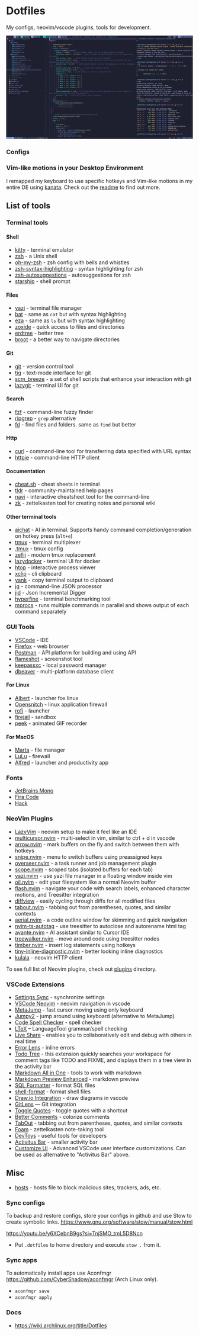 # Dotfiles

My configs, neovim/vscode plugins, tools for development.

![terminal-screenshot](screenshot.png)

### Configs

### Vim-like motions in your Desktop Environment

I remapped my keyboard to use specific hotkeys and Vim-like motions in my entire DE
using [kanata](https://github.com/jtroo/kanata). Check out the [readme](./.config/kanata/README.md) to find out more.

## List of tools

### Terminal tools

#### Shell

- [kitty](https://github.com/kovidgoyal/kitty) - terminal emulator
- [zsh](https://www.zsh.org/) - a Unix shell
- [oh-my-zsh](https://github.com/robbyrussell/oh-my-zsh) - zsh config with bells and whistles
- [zsh-syntax-highlighting](https://github.com/zsh-users/zsh-syntax-highlighting) - syntax highlighting for zsh
- [zsh-autosuggestions](https://github.com/zsh-users/zsh-autosuggestions) - autosuggestions for zsh
- [starship](https://starship.rs/) - shell prompt

#### Files

- [yazi](https://github.com/sxyazi/yazi) - terminal file manager
- [bat](https://github.com/sharkdp/bat) - same as `cat` but with syntax highlighting
- [eza](https://github.com/eza-community/eza) - same as `ls` but with syntax highlighting
- [zoxide](https://github.com/ajeetdsouza/zoxide) - quick access to files and directories
- [erdtree](https://github.com/solidiquis/erdtree) - better tree
- [broot](https://github.com/Canop/broot) - a better way to navigate directories

#### Git

- [git](https://github.com/git/git) - version control tool
- [tig](https://github.com/jonas/tig) - text-mode interface for git
- [scm_breeze](https://github.com/scmbreeze/scm_breeze) - a set of shell scripts that enhance your interaction with git
- [lazygit](https://github.com/kdheepak/lazygit.nvim) - terminal UI for git

#### Search

- [fzf](https://github.com/junegunn/fzf) - command-line fuzzy finder
- [ripgrep](https://github.com/BurntSushi/ripgrep) - `grep` alternative
- [fd](https://github.com/sharkdp/fd) - find files and folders. same as `find` but better

#### Http

- [curl](https://github.com/curl/curl) - command-line tool for transferring data specified with URL syntax
- [httpie](https://github.com/httpie/httpie) - command-line HTTP client

#### Documentation

- [cheat.sh](https://github.com/chubin/cheat.sh) - cheat sheets in terminal
- [tldr](https://github.com/tldr-pages/tldr) - community-maintained help pages
- [navi](https://github.com/denisidoro/navi) - interactive cheatsheet tool for the command-line
- [zk](https://github.com/mickael-menu/zk) - zettelkasten tool for creating notes and personal wiki

#### Other terminal tools

- [aichat](https://github.com/sigoden/aichat) - AI in terminal. Supports handy command completion/generation on hotkey press (`alt+e`)
- [tmux](https://github.com/tmux/tmux) - terminal multiplexer
- [.tmux](https://github.com/gpakosz/.tmux) - tmux config
- [zellij](https://github.com/zellij-org/zellij) - modern tmux replacement
- [lazydocker](https://github.com/jesseduffield/lazydocker) - terminal UI for docker
- [htop](https://github.com/htop-dev/htop) - interactive process viewer
- [xclip](https://github.com/astrand/xclip) - cli clipboard
- [yank](https://github.com/mptre/yank) - copy terminal output to clipboard
- [jq](https://github.com/stedolan/jq) - command-line JSON processor
- [jid](https://github.com/simeji/jid) - Json Incremental Digger
- [hyperfine](https://github.com/sharkdp/hyperfine) - terminal benchmarking tool
- [mprocs](https://github.com/pvolok/mprocs) - runs multiple commands in parallel and shows output of each command separately

### GUI Tools

- [VSCode](https://code.visualstudio.com/) - IDE
- [Firefox](https://www.mozilla.org/en-US/firefox) - web browser
- [Postman](https://www.postman.com) - API platform for building and using API
- [flameshot](https://github.com/flameshot-org/flameshot) - screenshot tool
- [keepassxc](https://github.com/keepassxreboot/keepassxc) - local password manager
- [dbeaver](https://github.com/dbeaver/dbeaver) - multi-platform database client

#### For Linux

- [Albert](https://github.com/albertlauncher/albert) - launcher fox linux
- [Opensnitch](https://github.com/evilsocket/opensnitch) - linux application firewall
- [rofi](https://github.com/davatorium/rofi) - launcher
- [firejail](https://github.com/netblue30/firejail) - sandbox
- [peek](https://github.com/phw/peek) - animated GIF recorder

#### For MacOS

- [Marta](https://marta.sh/) - file manager
- [LuLu](https://github.com/objective-see/LuLu) - firewall
- [Alfred](https://www.alfredapp.com/) - launcher and productivity app

### Fonts

- [JetBrains Mono](https://www.jetbrains.com/lp/mono/)
- [Fira Code](https://github.com/tonsky/FiraCode)
- [Hack](https://github.com/source-foundry/Hack)

### NeoVim Plugins

- [LazyVim](https://github.com/LazyVim/LazyVim) - neovim setup to make it feel like an IDE
- [multicursor.nvim](https://github.com/jake-stewart/multicursor.nvim) - multi-select in vim, similar to ctrl + d in vscode
- [arrow.nvim](https://github.com/otavioschwanck/arrow.nvim) - mark buffers on the fly and switch between them with hotkeys
- [snipe.nvim](https://github.com/leath-dub/snipe.nvim) - menu to switch buffers using preassigned keys
- [overseer.nvim](https://github.com/stevearc/overseer.nvim) - a task runner and job management plugin
- [scope.nvim](https://github.com/tiagovla/scope.nvim) - scoped tabs (isolated buffers for each tab)
- [yazi.nvim](https://github.com/mikavilpas/yazi.nvim) - use yazi file manager in a floating window inside vim
- [oil.nvim](https://github.com/stevearc/oil.nvim) - edit your filesystem like a normal Neovim buffer
- [flash.nvim](https://github.com/folke/flash.nvim) - navigate your code with search labels, enhanced character motions, and Treesitter integration
- [diffview](https://github.com/sindrets/diffview.nvim) - easily cycling through diffs for all modified files
- [tabout.nvim](https://github.com/abecodes/tabout.nvim) - tabbing out from parentheses, quotes, and similar contexts
- [aerial.nvim](https://github.com/stevearc/aerial.nvim) - a code outline window for skimming and quick navigation
- [nvim-ts-autotag](https://github.com/windwp/nvim-ts-autotag) - use treesitter to autoclose and autorename html tag
- [avante.nvim](https://github.com/yetone/avante.nvim) - AI assistant similar to Cursor IDE
- [treewalker.nvim](https://github.com/aaronik/treewalker.nvim) - move around code using treesitter nodes
- [timber.nvim](https://github.com/Goose97/timber.nvim) - insert log statements using hotkeys
- [tiny-inline-diagnostic.nvim](https://github.com/rachartier/tiny-inline-diagnostic.nvim) - better looking inline diagnostics
- [kulala](https://github.com/mistweaverco/kulala.nvim) - neovim HTTP client

To see full list of Neovim plugins, check out [plugins](./.config/nvim/lua/plugins/) directory.

### VSCode Extensions

- [Settings Sync](https://marketplace.visualstudio.com/items?itemName=Shan.code-settings-sync) - synchronize settings
- [VSCode Neovim](https://marketplace.visualstudio.com/items?itemName=asvetliakov.vscode-neovim) - neovim navigation in vscode
- [MetaJump](https://marketplace.visualstudio.com/items?itemName=metaseed.MetaJump) - fast cursor moving using only keyboard
- [Jumpy2](https://marketplace.visualstudio.com/items?itemName=DavidLGoldberg.jumpy2) - jump around using keyboard (alternative to MetaJump)
- [Code Spell Checker](https://marketplace.visualstudio.com/items?itemName=streetsidesoftware.code-spell-checker) - spell checker
- [LTeX](https://marketplace.visualstudio.com/items?itemName=valentjn.vscode-ltex) – LanguageTool grammar/spell checking
- [Live Share](https://marketplace.visualstudio.com/items?itemName=MS-vsliveshare.vsliveshare) - enables you to collaboratively edit and debug with others in real time
- [Error Lens](https://marketplace.visualstudio.com/items?itemName=usernamehw.errorlens) - inline errors
- [Todo Tree](https://marketplace.visualstudio.com/items?itemName=Gruntfuggly.todo-tree) - this extension quickly searches your workspace for comment tags like TODO and FIXME, and displays them in a tree view in the activity bar
- [Markdown All in One](https://marketplace.visualstudio.com/items?itemName=yzhang.markdown-all-in-one) - tools to work with markdown
- [Markdown Preview Enhanced](https://marketplace.visualstudio.com/items?itemName=shd101wyy.markdown-preview-enhanced) - markdown preview
- [SQL Formatter](https://marketplace.visualstudio.com/items?itemName=adpyke.vscode-sql-formatter) - format SQL files
- [shell-format](https://marketplace.visualstudio.com/items?itemName=foxundermoon.shell-format) - format shell files
- [Draw.io Integration](https://marketplace.visualstudio.com/items?itemName=hediet.vscode-drawio) - draw diagrams in vscode
- [GitLens](https://marketplace.visualstudio.com/items?itemName=eamodio.gitlens) — Git integration
- [Toggle Quotes](https://marketplace.visualstudio.com/items?itemName=BriteSnow.vscode-toggle-quotes) - toggle quotes with a shortcut
- [Better Comments](https://marketplace.visualstudio.com/items?itemName=aaron-bond.better-comments) - colorize comments
- [TabOut](https://marketplace.visualstudio.com/items?itemName=albert.TabOut) - tabbing out from parentheses, quotes, and similar contexts
- [Foam](https://marketplace.visualstudio.com/items?itemName=foam.foam-vscode) - zettelkasten note-taking tool
- [DevToys](https://marketplace.visualstudio.com/items?itemName=kejun.devtoys) - useful tools for developers
- [Activitus Bar](https://marketplace.visualstudio.com/items?itemName=Gruntfuggly.activitusbar) - smaller activity bar
- [Customize UI](https://marketplace.visualstudio.com/items?itemName=iocave.customize-ui) - Advanced VSCode user interface customizations. Can be used as alternative to "Activitus Bar" above.

## Misc

- [hosts](https://github.com/StevenBlack/hosts) - hosts file to block malicious sites, trackers, ads, etc.

### Sync configs

To backup and restore configs, store your configs in github and use Stow to create symbolic links.
<https://www.gnu.org/software/stow/manual/stow.html>

<https://youtu.be/y6XCebnB9gs?si=TnjSMO_tmL5D8Ncn>

- Put `.dotfiles` to home directory and execute `stow .` from it.

### Sync apps

To automatically install apps use Aconfmgr <https://github.com/CyberShadow/aconfmgr> (Arch Linux only).

- `aconfmgr save`
- `aconfmgr apply`

### Docs

- <https://wiki.archlinux.org/title/Dotfiles>
